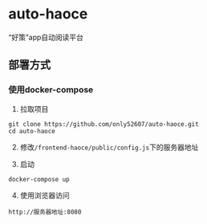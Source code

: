 # auto-haoce
 “好策”app自动阅读平台

## 部署方式

### 使用docker-compose

1. 拉取项目

```
git clone https://github.com/only52607/auto-haoce.git
cd auto-haoce
```

2. 修改`/frontend-haoce/public/config.js`下的服务器地址

3. 启动

```
docker-compose up
```

4. 使用浏览器访问

```
http://服务器地址:8080
```

